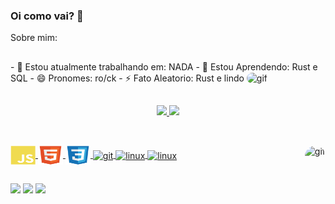### Oi como vai? 👋

Sobre mim:

##
<div>
- 🔭 Estou atualmente trabalhando em: NADA
- 🌱 Estou Aprendendo: Rust e SQL 
- 😄 Pronomes: ro/ck 
- ⚡ Fato Aleatorio: Rust e lindo
  
  
  <img align="rigth" alt="gif" height="150" style="border-radius:50px;" src="https://external-content.duckduckgo.com/iu/?u=https%3A%2F%2Fi.pinimg.com%2Foriginals%2Fcb%2F03%2F3a%2Fcb033a9043b4e57fb8fbcf3f692922f3.gif&f=1&nofb=1">
</div>

##

<div align="center" >
  
  <a href="https://github.com/gustavo138">
  <img height="180em" src="https://github-readme-stats.vercel.app/api?username=gustavo138&show_icons=true&theme=dark&include_all_commits=true&count_private=true"/>
  <img height="180em" src="https://github-readme-stats.vercel.app/api/top-langs/?username=gustavo138&layout=compact&langs_count=7&theme=dark"/>
  </div>
  
 ## 
 
<div style="display: inline_block"><br>
  <img align="center" alt="Js" height="30" width="40" src="https://raw.githubusercontent.com/devicons/devicon/master/icons/javascript/javascript-plain.svg">
  <img align="center" alt="HTML" height="30" width="40" src="https://raw.githubusercontent.com/devicons/devicon/master/icons/html5/html5-original.svg">
  <img align="center" alt="CSS" height="30" width="40" src="https://raw.githubusercontent.com/devicons/devicon/master/icons/css3/css3-original.svg">
  <img align="center" alt="git" height="30" width="40"  src="https://cdn.jsdelivr.net/gh/devicons/devicon/icons/git/git-original.svg">
  <img align="center" alt="linux" height="30" width="40"  src="https://cdn.jsdelivr.net/gh/devicons/devicon/icons/linux/linux-original.svg" >
  <img align="center" alt="linux" height="30" width="40" src="https://cdn.jsdelivr.net/gh/devicons/devicon/icons/rust/rust-plain.svg">

  
  <img align="right" alt="gif" height="150" style="border-radius:50px;" src="https://external-content.duckduckgo.com/iu/?u=https%3A%2F%2Fgifimage.net%2Fwp-content%2Fuploads%2F2017%2F10%2Fdisappointed-anime-gif-13.gif&f=1&nofb=1">
</div>

 ##

  <div> 
  <a href="https://www.youtube.com/channel/UCfffjpRJygbJD3aO4F3jPSw" target="_blank"><img src="https://img.shields.io/badge/YouTube-FF0000?style=for-the-badge&logo=youtube&logoColor=white" target="_blank"></a>
 <a href="https://discord.gg/https://discord.gg/JJHf3hvp" target="_blank"><img src="https://img.shields.io/badge/Discord-7289DA?style=for-the-badge&logo=discord&logoColor=white" target="_blank"></a> 
  <a href = "gustavosantos070709@gmail.com"><img src="https://img.shields.io/badge/-Gmail-%23333?style=for-the-badge&logo=gmail&logoColor=white" target="_blank"></a>
  
 </div>
  
